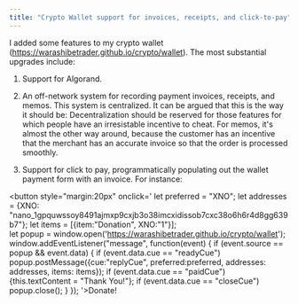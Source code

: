 ```yaml
---
title: "Crypto Wallet support for invoices, receipts, and click-to-pay"
---
```


I added some features to my crypto wallet (https://warashibetrader.github.io/crypto/wallet). The most substantial upgrades include:

1. Support for Algorand.

2. An off-network system for recording payment invoices, receipts, and memos. This system is centralized. It can be argued that this is the way it should be: Decentralization should be reserved for those features for which people have an irresistable incentive to cheat. For memos, it's almost the other way around, because the customer has an incentive that the merchant has an accurate invoice so that the order is processed smoothly.

3. Support for click to pay, programmatically populating out the wallet payment form with an invoice. For instance:

<button style="margin:20px" onclick='
	let preferred = "XNO";
	let addresses = {XNO: "nano_1gpquwssoy8491ajmxp9cxjb3o38imcxidissob7cxc38o6h6r4d8gg639b7"};
	let items = [{item:"Donation", XNO:"1"}];	
	let popup = window.open('https://warashibetrader.github.io/crypto/wallet');
	window.addEventListener("message", function(event) {
		if (event.source == popup && event.data) {
			if (event.data.cue == "readyCue") popup.postMessage({cue:"replyCue", preferred:preferred, addresses: addresses, items: items}); 
			if (event.data.cue == "paidCue") {this.textContent = "Thank You!"};
			if (event.data.cue == "closeCue") popup.close();
		}
	});
'>Donate!</button>

